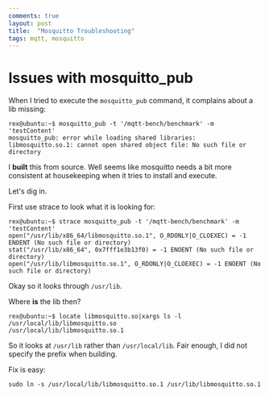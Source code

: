 ```yaml
---
comments: true
layout: post
title:  "Mosquitto Troubleshooting"
tags: mqtt, mosquitto
---
```



# Issues with mosquitto_pub

When I tried to execute the `mosquitto_pub` command, it complains about a lib missing:

    rex@ubuntu:~$ mosquitto_pub -t '/mqtt-bench/benchmark' -m 'testContent'
    mosquitto_pub: error while loading shared libraries: libmosquitto.so.1: cannot open shared object file: No such file or directory

I **built** this from source. Well seems like mosquitto needs a bit more consistent at housekeeping when it tries to install and execute.

Let's dig in.

First use strace to look what it is looking for:

    rex@ubuntu:~$ strace mosquitto_pub -t '/mqtt-bench/benchmark' -m 'testContent'
	open("/usr/lib/x86_64/libmosquitto.so.1", O_RDONLY|O_CLOEXEC) = -1 ENOENT (No such file or directory)
	stat("/usr/lib/x86_64", 0x7fff1e3b13f0) = -1 ENOENT (No such file or directory)
	open("/usr/lib/libmosquitto.so.1", O_RDONLY|O_CLOEXEC) = -1 ENOENT (No such file or directory)

Okay so it looks through `/usr/lib`.

Where **is** the lib then?

	rex@ubuntu:~$ locate libmosquitto.so|xargs ls -l
	/usr/local/lib/libmosquitto.so
	/usr/local/lib/libmosquitto.so.1

So it looks at `/usr/lib` rather than `/usr/local/lib`. Fair enough, I did not specify the prefix when building.

Fix is easy:

	sudo ln -s /usr/local/lib/libmosquitto.so.1 /usr/lib/libmosquitto.so.1

